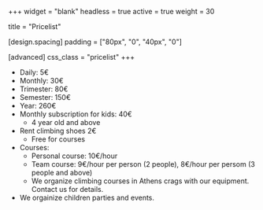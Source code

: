 +++
widget = "blank"
headless = true
active = true
weight = 30

title = "Pricelist"

[design.spacing]
  padding = ["80px", "0", "40px", "0"]

[advanced]
 css_class = "pricelist"
+++


- Daily: 5€
- Monthly: 30€                                                                                                                              
- Trimester: 80€
- Semester: 150€
- Year: 260€
- Monthly subscription for kids: 40€
  - 4 year old and above
- Rent climbing shoes 2€
  - Free for courses
- Courses:
  - Personal course: 10€/hour
  - Team course: 9€/hour per person (2 people), 8€/hour per persom (3 people and above)
  - We organize climbing courses in Athens crags with our equipment. Contact us for details.
- We orgainize children parties and events.
